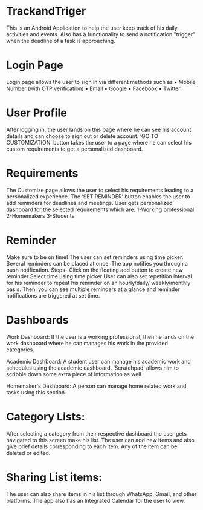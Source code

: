 # TrackandTriger
This is an Android Application to help the user keep track of his daily activities and events. Also has a functionality to send a notification "trigger" when the deadline of a task is approaching.
# Login Page
Login page allows the user to sign in via different methods such as • Mobile Number (with OTP verification) • Email • Google • Facebook • Twitter
# User Profile
After logging in, the user lands on this page where he can see his account details and can choose to sign out or delete account. ‘GO TO CUSTOMIZATION’ button takes the user to a page where he can select his custom requirements to get a personalized dashboard.
# Requirements
The Customize page allows the user to select his requirements leading to a personalized experience. The ‘SET REMINDER’ button enables the user to add reminders for deadlines and meetings.
User gets personalized dashboard for the selected requirements which are:
1-Working professional
2-Homemakers
3-Students
# Reminder
Make sure to be on time! The user can set reminders using time picker. Several reminders can be placed at once. The app notifies you through a push notification. Steps-
Click on the floating add button to create new reminder
Select time using time picker
User can also set repetition interval for his reminder to repeat his reminder on an hourly/daily/ weekly/monthly basis. Then, you can see multiple reminders at a glance and reminder notifications are triggered at set time.
# Dashboards
Work Dashboard:
If the user is a working professional, then he lands on the work dashboard where he can manages his work in the provided categories.

Academic Dashboard:
A student user can manage his academic work and schedules using the academic dashboard. ‘Scratchpad’ allows him to scribble down some extra piece of information as well.

Homemaker's Dashboard:
A person can manage home related work and tasks using this section.

# Category Lists:

After selecting a category from their respective dashboard the user gets navigated to this screen make his list. The user can add new items and also give brief details corresponding to each item. Any of the item can be deleted or edited.
# Sharing List items:

The user can also share items in his list through WhatsApp, Gmail, and other platforms.
The app also has an Integrated Calendar for the user to view.
